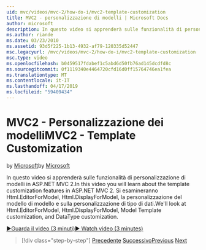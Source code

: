 ```yaml
---
uid: mvc/videos/mvc-2/how-do-i/mvc2-template-customization
title: MVC2 - personalizzazione di modelli | Microsoft Docs
author: microsoft
description: In questo video si apprenderà sulle funzionalità di personalizzazione di modelli in ASP.NET MVC 2. Si esamineranno Html.EditorForModel, Html.DisplayForModel, modello Templ...
ms.author: riande
ms.date: 03/23/2010
ms.assetid: 93d5f225-1b13-4932-af79-120335d52447
msc.legacyurl: /mvc/videos/mvc-2/how-do-i/mvc2-template-customization
msc.type: video
ms.openlocfilehash: b0459517fdabef1c5abd6d50fb76ad145dcdfd8c
ms.sourcegitcommit: 0f1119340e4464720cfd16d0ff15764746ea1fea
ms.translationtype: MT
ms.contentlocale: it-IT
ms.lasthandoff: 04/17/2019
ms.locfileid: "59409434"
---
```

# <a name="mvc2---template-customization"></a><span data-ttu-id="26aed-104">MVC2 - Personalizzazione dei modelli</span><span class="sxs-lookup"><span data-stu-id="26aed-104">MVC2 - Template Customization</span></span>

<span data-ttu-id="26aed-105">by [Microsoft](https://github.com/microsoft)</span><span class="sxs-lookup"><span data-stu-id="26aed-105">by [Microsoft](https://github.com/microsoft)</span></span>

<span data-ttu-id="26aed-106">In questo video si apprenderà sulle funzionalità di personalizzazione di modelli in ASP.NET MVC 2.</span><span class="sxs-lookup"><span data-stu-id="26aed-106">In this video you will learn about the template customization features in ASP.NET MVC 2.</span></span> <span data-ttu-id="26aed-107">Si esamineranno Html.EditorForModel, Html.DisplayForModel, la personalizzazione del modello di modello e sulla personalizzazione di tipo di dati.</span><span class="sxs-lookup"><span data-stu-id="26aed-107">We'll look at Html.EditorForModel, Html.DisplayForModel, Model Template customization, and DataType customization.</span></span>

[<span data-ttu-id="26aed-108">&#9654;Guarda il video (3 minuti)</span><span class="sxs-lookup"><span data-stu-id="26aed-108">&#9654; Watch video (3 minutes)</span></span>](https://channel9.msdn.com/Blogs/ASP-NET-Site-Videos/mvc2-template-customization)

> [!div class="step-by-step"]
> <span data-ttu-id="26aed-109">[Precedente](mvc2-model-validation.md)
> [Successivo](aspnet-mvc-2-areas.md)</span><span class="sxs-lookup"><span data-stu-id="26aed-109">[Previous](mvc2-model-validation.md)
[Next](aspnet-mvc-2-areas.md)</span></span>
